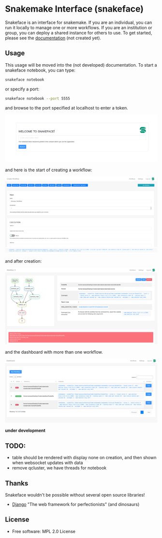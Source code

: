 # Snakemake Interface (snakeface)

Snakeface is an interface for snakemake. If you are an individual, you can run
it locally to manage one or more workflows. If you are an institution or group,
you can deploy a shared instance for others to use. To get started, please see
the [documentation](https://readthedocs.github.io/snakeface) (not created yet).

## Usage

This usage will be moved into the (not developed) documentation. To start
a snakeface notebook, you can type:

```bash
snakeface notebook
```

or specify a port:

```bash
snakeface notebook --port 5555
```

and browse to the port specified at localhost to enter a token.

![docs/images/notebook-login.png](docs/images/notebook-login.png)

and here is the start of creating a workflow:

![docs/images/new_workflow.png](docs/images/new_workflow.png)

and after creation:

![docs/images/workflow-detail.png](docs/images/workflow-detail.png)

and the dashboard with more than one workflow.

![docs/images/dashboard.png](docs/images/dashboard.png)

**under development**

## TODO:

 - table should be rendered with display none on creation, and then shown when websocket updates with data
 - remove qcluster, we have threads for notebook 

## Thanks

Snakeface wouldn't be possible without several open source libraries!

 - [Django](https://github.com/django/django) "The web framework for perfectionists" (and dinosaurs) 

## License

 * Free software: MPL 2.0 License

